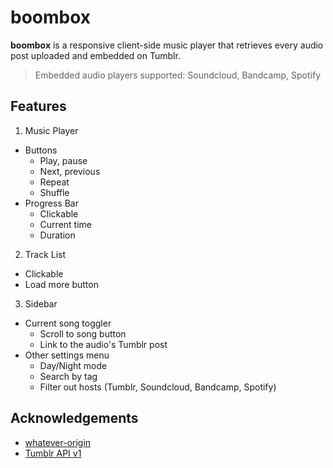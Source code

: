 # boombox
**boombox** is a responsive client-side music player that retrieves every audio post uploaded and embedded on Tumblr. 
> Embedded audio players supported: Soundcloud, Bandcamp, Spotify 

## Features
1. Music Player
  - Buttons
    - Play, pause
    - Next, previous 
    - Repeat
    - Shuffle
  - Progress Bar
    - Clickable 
    - Current time
    - Duration

2. Track List 
  - Clickable 
  - Load more button

3. Sidebar
  - Current song toggler
    - Scroll to song button 
    - Link to the audio's Tumblr post
  - Other settings menu
    - Day/Night mode
    - Search by tag
    - Filter out hosts (Tumblr, Soundcloud, Bandcamp, Spotify)
 
 ## Acknowledgements 
 - [whatever-origin](https://github.com/ripper234/Whatever-Origin)
 - [Tumblr API v1](https://www.tumblr.com/docs/en/api/v1)

